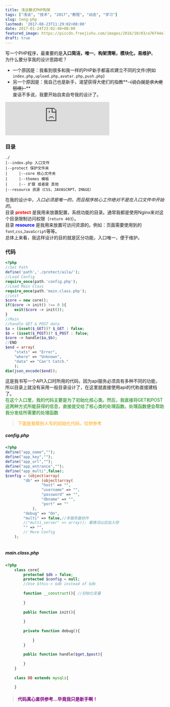 ```yaml
---
title: 浅谈藤式PHP构架
tags: ["浅谈", "技术", "2017","教程", "动态", "学习"]
slug: teng-php
lastmod: '2017-08-23T11:29:02+08:00'
date: 2017-01-24T23:02:48+08:00
featured_image: https://piccdn.freejishu.com/images/2016/10/03/a76f44e1a7b904cae790d93eab3529ca.jpg
draft: true
---
```


写一个PHP程序，最重要的是**入口简洁，唯一**。**构架清晰，模块化，易维护**。  
为什么要分享我的设计思路呢？  
* 一个原因是：我看到很多和我一样的PHP新手都喜欢建立不同的文件(例如`index.php,upload.php,avatar.php,push.php`)  
* 另一个原因是：我自己也是新手，渴望获得大佬们的指教**~~（说白就是求大佬怒喷）~~**   
废话不多说，我要开始自卖自夸我的设计了。
<iframe frameborder="no" border="0" marginwidth="0" marginheight="0" width="330" height="106" src="https://cdn.a632079.me/163cplayer.html?playlist=28524464"></iframe>  

### 目录
```
./
|--index.php 入口文件
|--protect 保护文件夹
|     |--core 核心文件夹
|     |--themes 模板
|     |-- 扩展 或者是 其他
|--resource 资源（CSS，JAVASCRPT，IMAGE）
```
在我的设计中，*入口必须是唯一的，而且程序核心工作绝对不是在入口文件中开始的*。  
目录 <font color ="red">**protect**</font> 是我用来放置配置，系统功能的目录。通常我都是使用Nginx来对这个目录限制访问权限（`return 403`）。  
目录 <font color ="blue">**resource**</font> 是我用来放置可访问资源的。例如：页面需要使用到的`font`,`css`,`JavaScript`等等。  
总体上来看，我这样设计的目的就是区分功能，入口唯一，便于维护。

###  代码
```PHP
<?php
//Set Path
define('path','./protect/aila/');
//Load Config
require_once(path.'config.php');
//Load Main Class
require_once(path.'main.class.php');
//init
$core = new core();
if($core -> init() !== 0 ){
    exit($core -> init());
}
//Main
//handle GET & POST data
$a = (isset($_GET))? $_GET : false;
$b = (isset($_POST))? $_POST : false;
$core -> handle($a,$b);
//END
$end = array(
    "stats" => "Error",
    "where" => "Unknown",
    "data" => "Can't Catch."
    );
die(json_encode($end));
```

这是我书写一个API入口时所用的代码，因为api服务必须具有多种不同的功能，所以目录上就没有采用一般目录设计了，在这里就直接使用api的代称直接建档了。   
<font color="green">在这个入口里，我的代码主要是为了初始化核心类。然后，我直接将GET和POST这两种方式所能获得的信息，直接提交给了核心类的处理函数。处理函数便会帮助我分发给所需要的处理函数</font>

><font color="orange">下面是我帮别人写的初始化代码，仅供参考</font>

##### config.php
```PHP
<?php
define("app_name","");
define("app_key","");
define("app_url","");
define("app_entrance","");
define("app_multi",false);
$config = (object)array(
        "db" => (object)array(
                "host" => "",
                "username" => "",
                "password" => "",
                "dbname" => "",
                "port" => ""
            ),
        "debug" => "On", 
        "multi" => false,//多服务器协作
        //"multi_server" => array(); 看情况以后加入吧
        "" => "",
        // More Config
    );
 
```
##### main.class.php

```PHP
<?php
    class core{
        protected $db = false;
        protected $config = null;
        //Use $this-> $db instead of $db
        
        function __construct(){ //初始化变量
        
        }
        
        public function init(){
          
        }
        
        private function debug(){
           
            }
        }
        
        public function handle($get,$post){
                       
        }      
    }
 
    class DB extends mysqli{

    }
```  
> #### **<font color="purple">代码真心直供参考...毕竟我只是新手啊！</font>**
